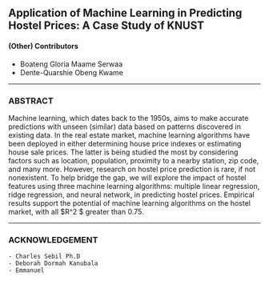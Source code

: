 <h2>
Application of Machine Learning in Predicting Hostel Prices: A Case Study of KNUST
</h2>

#### (Other) Contributors
  
  - Boateng Gloria Maame Serwaa
  - Dente-Quarshie Obeng Kwame
  

---
### ABSTRACT

<p> 
  Machine learning, which dates back to the 1950s, aims to make accurate predictions with unseen (similar) data based on patterns discovered in existing data. In the real estate market, machine learning algorithms have been deployed in either determining house price indexes or estimating house sale prices. The latter is being studied the most by considering factors such as location, population, proximity to a nearby station, zip code, and many more. However, research on hostel price prediction is rare, if not nonexistent. To help bridge the gap, we will explore the impact of hostel features using three machine learning algorithms: multiple linear regression, ridge regression, and neural network, in predicting hostel prices. Empirical results support the potential of machine learning algorithms on the hostel market, with all $R^2 $ greater than 0.75.
  </p>
  
  
  ---
  ### ACKNOWLEDGEMENT
  
    - Charles Sebil Ph.D
    - Deborah Dormah Kanubala
    - Emmanuel 
